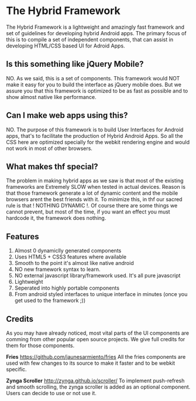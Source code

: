 The Hybrid Framework
====================

The Hybrid Framework is a lightweight and amazingly fast framework and set of guidelines for developing hybrid Android apps. The primary focus of this is to compile a set of independent components, that can assist in developing HTML/CSS based UI for Adroid Apps.

Is this something like jQuery Mobile?
-------------------------------------

NO. As we said, this is a set of components. This framework would NOT make it easy for you to build the interface as jQuery mobile does. But we assure you that this framework is optimized to be as fast as possible and to show almost native like performance.

Can I make web apps using this?
-------------------------------

NO. The purpose of this framework is to build User Interfaces for Android apps, that's to facilitate the production of Hybrid Android Apps. So all the CSS here are optimized specially for the webkit rendering engine and would not work in most of other browsers.

What makes thf special?
-----------------------

The problem in making hybrid apps as we saw is that most of the existing frameworks are Extremely SLOW when tested in actual devices. Reason is that those framework generate a lot of dynamic content and the mobile browsers arent the best friends with it. To minimize this, in thf our sacred rule is that ! NOTHING DYNAMIC !. Of course there are some things we cannot prevent, but most of the time, if you want an effect you must hardcode it, the framework does nothing.

Features
--------

1.  Almost 0 dynamiclly generated components
2.  Uses HTML5 + CSS3 features where available
3.  Smooth to the point it's almost like native android
4.  NO new framework syntax to learn.
5.  NO external javascript library/framework used. It's all pure javascript
6.  Lightweight
7.  Seperated into highly portable components
8.  From android styled interfaces to unique interface in minutes (once you get used to the framework ;))


Credits
-------

As you may have already noticed, most vital parts of the UI components are comming from other popular open source projects. We give full credits for them for those components.

**Fries**
https://github.com/jaunesarmiento/fries
All the fries components are used with few changes to its source to make it faster and to be webkit specific.

**Zynga Scroller**
http://zynga.github.io/scroller/
To implement push-refresh and smooth scrolling, the zynga scroller is added as an optional component. Users can decide to use or not use it.

